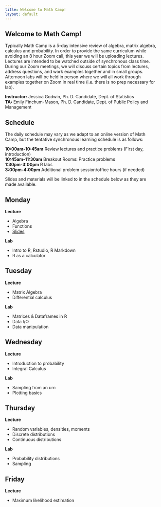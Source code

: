 ```yaml
---
title: Welcome to Math Camp!
layout: default
---
```


## Welcome to Math Camp!

Typically Math Camp is a 5-day intensive review of algebra, matrix algebra, calculus and probability. In order to provide the same curriculum while avoiding an 8 hour Zoom call, this year we will be uploading lectures. Lectures are intended to be watched outside of synchronous class time. During our Zoom meetings, we will discuss certain topics from lectures, address questions, and work examples together and in small groups. Afternoon labs will be held in person where we will all work through examples together on Zoom in real time (i.e. there is no prep necessary for lab).

  **Instructor:** Jessica Godwin, Ph. D. Candidate, Dept. of Statistics  
  **TA:** Emily Finchum-Mason, Ph. D. Candidate, Dept. of Public Policy and Management  

## Schedule

The daily schedule may vary as we adapt to an online version of Math Camp, but the tentative synchronous learning schedule is as follows:  

  **10:00am-10:45am**  Review lectures and practice problems (First day, introduction)  
  **10:45am-11:30am**  Breakout Rooms: Practice problems  
  **1:30pm-3:00pm**    R labs  
  **3:00pm-4:00pm**    Additional problem session/office hours (if needed)  

Slides and materials will be linked to in the schedule below as they are made available.

## Monday
**Lecture**
 * Algebra
 * Functions
 * [Slides](https://jlgodwin.github.io/MathCamp/Lectures/Lecture1_20200921.pdf)
 
**Lab**
 * Intro to R, Rstudio, R Markdown
 * R as a calculator

## Tuesday
**Lecture**
 * Matrix Algebra
 * Differential calculus
 
**Lab**
* Matrices & Dataframes in R
* Data I/O
* Data manipulation

## Wednesday
**Lecture**
* Introduction to probability
* Integral Calculus

**Lab**
* Sampling from an urn
* Plotting basics

## Thursday
**Lecture**
 * Random variables, densities, moments
 * Discrete distributions
 * Continuous distributions 
 
**Lab**
 * Probability distributions
 * Sampling
 
## Friday
**Lecture**
 * Maximum likelihood estimation


